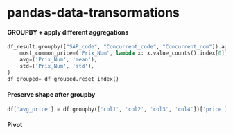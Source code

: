# pandas-data-transormations

#### GROUPBY + apply different aggregations
```python
df_result.groupby(["SAP_code", "Concurrent_code", "Concurrent_nom"]).agg(
    most_common_price=('Prix_Num', lambda x: x.value_counts().index[0]),
    avg=('Prix_Num', 'mean'),
    std=('Prix_Num', 'std'),
)
df_grouped= df_grouped.reset_index()
```

#### Preserve shape after groupby
```python
df['avg_price'] = df.groupby(['col1', 'col2', 'col3', 'col4'])['price'].transform('mean')
```
#### Pivot
